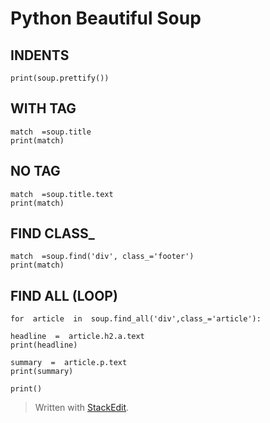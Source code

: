 
# Python Beautiful Soup

## INDENTS

    print(soup.prettify())

## WITH TAG

    match  =soup.title
    print(match)


## NO TAG

    match  =soup.title.text
    print(match)


## FIND CLASS_

    match  =soup.find('div', class_='footer')
    print(match)

## FIND ALL (LOOP)

    for  article  in  soup.find_all('div',class_='article'):
    
    headline  =  article.h2.a.text
    print(headline)
    
    summary  =  article.p.text
    print(summary)
    
    print()


> Written with [StackEdit](https://stackedit.io/).

<!--stackedit_data:
eyJoaXN0b3J5IjpbLTE4NDE1OTc2OTNdfQ==
-->